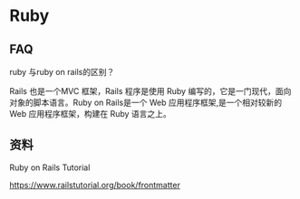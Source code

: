 # Ruby




## FAQ

ruby 与ruby on rails的区别？


Rails 也是一个MVC 框架，Rails 程序是使用 Ruby 编写的，它是一门现代，面向对象的脚本语言。Ruby on Rails是一个 Web 应用程序框架,是一个相对较新的 Web 应用程序框架，构建在 Ruby 语言之上。



## 资料

Ruby on Rails Tutorial

https://www.railstutorial.org/book/frontmatter

